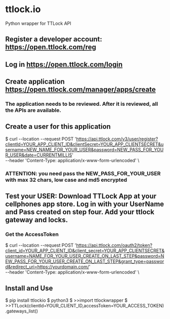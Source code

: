 # ttlock.io
Python wrapper for TTLock API

## Register a developer account: https://open.ttlock.com/reg

## Log in https://open.ttlock.com/login

## Create application https://open.ttlock.com/manager/apps/create
### The application needs to be reviewed. After it is reviewed, all the APIs are available.

## Create a user for this application

$ curl --location --request POST 'https://api.ttlock.com/v3/user/register?clientId=YOUR_APP_CLIENT_ID&clientSecret=YOUR_APP_CLIENTSECRET&username=NEW_NAME_FOR_YOUR_USER&password=NEW_PASS_FOR_YOUR_USER&date=CURRENTMILLIS' \
--header 'Content-Type: application/x-www-form-urlencoded' \

### ATTENTION: you need pass the NEW_PASS_FOR_YOUR_USER with max 32 chars, low case and md5 encrypted

## Test your USER: Download TTLock App at your cellphones app store. Log in with your UserName and Pass created on step four. Add your ttlock gateway and locks.

### Get the AccessToken

$ curl --location --request POST 'https://api.ttlock.com/oauth2/token?client_id=YOUR_APP_CLIENT_ID&client_secret=YOUR_APP_CLIENTSECRET&username=NAME_FOR_YOUR_USER_CREATE_ON_LAST_STEP&password=NEW_PASS_FOR_YOUR_USER_CREATE_ON_LAST_STEP&grant_type=password&redirect_uri=https://yourdomain.com/' \
--header 'Content-Type: application/x-www-form-urlencoded' \

## Install and Use 
$ pip install ttlockio 
$ python3
$ >>import ttlockwrapper
$ >>TTLock(clientId=YOUR_CLIENT_ID,accessToken=YOUR_ACCESS_TOKEN).gateways_list()
